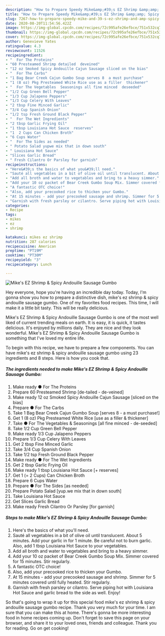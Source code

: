 ```yaml
---
description: "How to Prepare Speedy Mike&amp;#39;s EZ Shrimp &amp;amp; Spicy Andouille Sausage Gumbo"
title: "How to Prepare Speedy Mike&amp;#39;s EZ Shrimp &amp;amp; Spicy Andouille Sausage Gumbo"
slug: 7267-how-to-prepare-speedy-mike-and-39-s-ez-shrimp-and-amp-spicy-andouille-sausage-gumbo
date: 2020-08-20T11:54:56.422Z
image: https://img-global.cpcdn.com/recipes/72c995afe26efbce/751x532cq70/mikes-ez-shrimp-spicy-andouille-sausage-gumbo-recipe-main-photo.jpg
thumbnail: https://img-global.cpcdn.com/recipes/72c995afe26efbce/751x532cq70/mikes-ez-shrimp-spicy-andouille-sausage-gumbo-recipe-main-photo.jpg
cover: https://img-global.cpcdn.com/recipes/72c995afe26efbce/751x532cq70/mikes-ez-shrimp-spicy-andouille-sausage-gumbo-recipe-main-photo.jpg
author: Genevieve Yates
ratingvalue: 4.3
reviewcount: 11526
recipeingredient:
- "  For The Proteins"
- "60 Presteamed Shrimp detailed  deveined"
- "12 oz Smoked Spicy Andouille Cajun Sausage sliced on the bias"
- "  For The Carbs"
- "1 Bag Bear Creek Cajun Gumbo Soup serves 8  a must purchase"
- "1 (8 oz) Pkg Presteamed White Rice use as a filler  thickener"
- "  For The Vegetables  Seasonings all fine minced  deseeded"
- "1/2 Cup Green Bell Pepper"
- "1/3 Cup Jalapeno Peppers"
- "1/3 Cup Celery With Leaves"
- "2 tbsp Fine Minced Garlic"
- "3/4 Cup Spanish Onion"
- "1/2 tsp Fresh Ground Black Pepper"
- "  For The Wet Ingredients"
- "2 tbsp Garlic Frying Oil"
- "1 tbsp Louisiana Hot Sauce  reserves"
- "1  2 Cups Can Chicken Broth"
- "6 Cups Water"
- "  For The Sides as needed"
- " Potato Salad yupwe mix that in down south"
- " Louisiana Hot Sauce"
- "Slices Garlic Bread"
- " Fresh Cilantro Or Parsley for garnish"
recipeinstructions:
- "Here&#39;s the basics of what you&#39;ll need."
- "Sauté all vegetables in a bit of olive oil until translucent. About 5 minutes. Add your garlic in for 1 minute. Be careful not to burn garlic. Also, add 1 tbsp Louisiana Hot Sauce to your vegetables."
- "Add all broth and water to vegetables and bring to a heavy simmer."
- "Add your 10 oz packet of Bear Creek Gumbo Soup Mix. Simmer covered for 15 minutes. Stir regularly."
- "A fantastic OTC choice!"
- "Also, add your precooked rice to thicken your Gumbo."
- "At 15 minutes - add your precooked sausage and shrimp. Simmer for 5 minutes covered until fully heated. Stir regularly."
- "Garnish with fresh parsley or cilantro. Serve piping hot with Louisiana Hot Sauce and garlic bread to the side as well. Enjoy!"
categories:
- Recipe
tags:
- mikes
- ez
- shrimp

katakunci: mikes ez shrimp 
nutrition: 287 calories
recipecuisine: American
preptime: "PT19M"
cooktime: "PT30M"
recipeyield: "3"
recipecategory: Lunch

---
```



![Mike&#39;s EZ Shrimp &amp; Spicy Andouille Sausage Gumbo](https://img-global.cpcdn.com/recipes/72c995afe26efbce/751x532cq70/mikes-ez-shrimp-spicy-andouille-sausage-gumbo-recipe-main-photo.jpg)

Hey everyone, hope you're having an incredible day today. Today, I'm gonna show you how to prepare a distinctive dish, mike&#39;s ez shrimp &amp; spicy andouille sausage gumbo. One of my favorites food recipes. This time, I will make it a little bit tasty. This will be really delicious.



Mike&#39;s EZ Shrimp &amp; Spicy Andouille Sausage Gumbo is one of the most well liked of current trending meals on earth. It is easy, it is quick, it tastes delicious. It's enjoyed by millions daily. They are nice and they look wonderful. Mike&#39;s EZ Shrimp &amp; Spicy Andouille Sausage Gumbo is something that I've loved my entire life.


To begin with this recipe, we have to prepare a few components. You can have mike&#39;s ez shrimp &amp; spicy andouille sausage gumbo using 23 ingredients and 8 steps. Here is how you cook that.

<!--inarticleads1-->

##### The ingredients needed to make Mike&#39;s EZ Shrimp &amp; Spicy Andouille Sausage Gumbo:

1. Make ready  ● For The Proteins
1. Prepare 60 Presteamed Shrimp [de-tailed - de-veined]
1. Make ready 12 oz Smoked Spicy Andouille Cajun Sausage [sliced on the bias]
1. Prepare  ● For The Carbs
1. Take 1 Bag Bear Creek Cajun Gumbo Soup [serves 8 - a must purchase!]
1. Get 1 (8 oz) Pkg Presteamed White Rice [use as a filler &amp; thickener]
1. Take  ● For The Vegetables &amp; Seasonings [all fine minced - de-seeded]
1. Take 1/2 Cup Green Bell Pepper
1. Make ready 1/3 Cup Jalapeno Peppers
1. Prepare 1/3 Cup Celery With Leaves
1. Get 2 tbsp Fine Minced Garlic
1. Take 3/4 Cup Spanish Onion
1. Take 1/2 tsp Fresh Ground Black Pepper
1. Make ready  ● For The Wet Ingredients
1. Get 2 tbsp Garlic Frying Oil
1. Make ready 1 tbsp Louisiana Hot Sauce [+ reserves]
1. Get 1 (= 2 Cups) Can Chicken Broth
1. Prepare 6 Cups Water
1. Prepare  ● For The Sides [as needed]
1. Prepare  Potato Salad [yup.we mix that in down south]
1. Take  Louisiana Hot Sauce
1. Get Slices Garlic Bread
1. Make ready  Fresh Cilantro Or Parsley [for garnish]




<!--inarticleads2-->

##### Steps to make Mike&#39;s EZ Shrimp &amp; Spicy Andouille Sausage Gumbo:

1. Here&#39;s the basics of what you&#39;ll need.
1. Sauté all vegetables in a bit of olive oil until translucent. About 5 minutes. Add your garlic in for 1 minute. Be careful not to burn garlic. Also, add 1 tbsp Louisiana Hot Sauce to your vegetables.
1. Add all broth and water to vegetables and bring to a heavy simmer.
1. Add your 10 oz packet of Bear Creek Gumbo Soup Mix. Simmer covered for 15 minutes. Stir regularly.
1. A fantastic OTC choice!
1. Also, add your precooked rice to thicken your Gumbo.
1. At 15 minutes - add your precooked sausage and shrimp. Simmer for 5 minutes covered until fully heated. Stir regularly.
1. Garnish with fresh parsley or cilantro. Serve piping hot with Louisiana Hot Sauce and garlic bread to the side as well. Enjoy!




So that's going to wrap it up for this special food mike&#39;s ez shrimp &amp; spicy andouille sausage gumbo recipe. Thank you very much for your time. I am sure that you can make this at home. There's gonna be more interesting food in home recipes coming up. Don't forget to save this page on your browser, and share it to your loved ones, friends and colleague. Thank you for reading. Go on get cooking!
